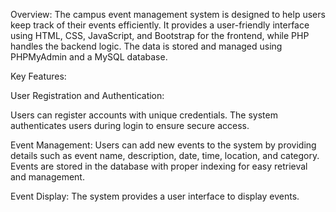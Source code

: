 
Overview:
The campus event management system is designed to help users keep track of their events efficiently. 
It provides a user-friendly interface using HTML, CSS, JavaScript, and Bootstrap for the frontend, while PHP handles the backend logic. 
The data is stored and managed using PHPMyAdmin and a MySQL database.

Key Features:

User Registration and Authentication:

Users can register accounts with unique credentials.
The system authenticates users during login to ensure secure access.

Event Management:
Users can add new events to the system by providing details such as event name, description, date, time, location, and category.
Events are stored in the database with proper indexing for easy retrieval and management.

Event Display:
The system provides a user interface to display events.
